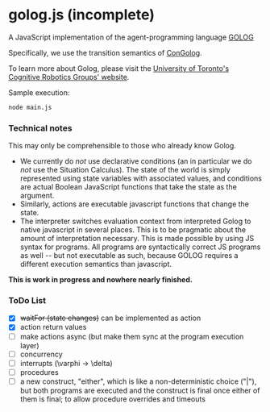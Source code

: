# golog.js (incomplete)

A JavaScript implementation of the agent-programming language [GOLOG](http://bibbase.org/network/publication/levesque-reiter-lesprance-lin-scherl-gologalogicprogramminglanguagefordynamicdomains-1997)

Specifically, we use the transition semantics of [ConGolog](http://bibbase.org/network/publication/degiacomo-lesprance-levesque-congologaconcurrentprogramminglanguagebasedonthesituationcalculus-2000).

To learn more about Golog, please visit the [University of Toronto's Cognitive Robotics Groups' website](http://www.cs.toronto.edu/cogrobo/main/systems/index.html).

Sample execution:
```sh
node main.js
```

### Technical notes

This may only be comprehensible to those who already know Golog.

- We currently do *not* use declarative conditions (an in particular we do *not* use the Situation Calculus). The state of the world is simply represented using state variables with associated values, and conditions are actual Boolean JavaScript functions that take the state as the argument.
- Similarly, actions are executable javascript functions that change the state.
- The interpreter switches evaluation context from interpreted Golog to native
javascript in several places. This is to be pragmatic about the amount of
interpretation necessary. This is made possible by using JS syntax for programs.
All programs are syntactically correct JS programs as well -- but not executable
as such, because GOLOG requires a different execution semantics than javascript.

**This is work in progress and nowhere nearly finished.**


### ToDo List

- [x] ~~waitFor (state changes)~~ can be implemented as action
- [x] action return values
- [ ] make actions async (but make them sync at the program execution layer)
- [ ] concurrency
- [ ] interrupts (\varphi -> \delta)
- [ ] procedures
- [ ] a new construct, "either", which is like a non-deterministic choice ("|"),
  but both programs are executed and the construct is final once either of them is
  final; to allow procedure overrides and timeouts
